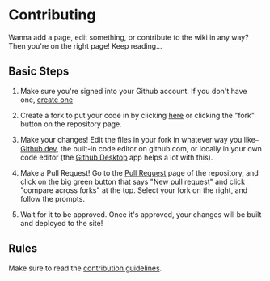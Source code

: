 # Contributing
Wanna add a page, edit something, or contribute to the wiki in any way? Then you're on the right page! Keep reading...


## Basic Steps

1. Make sure you're signed into your Github account. If you don't have one, [create one](https://github.com/join)

1. Create a fork to put your code in by clicking [here](https://github.com/RoseSMP/wiki/fork) or clicking the "fork" button on the repository page.

1. Make your changes! Edit the files in your fork in whatever way you like⎯ [Github.dev](https://github.dev/github/dev), the built-in code editor on github.com, or locally in your own code editor (the [Github Desktop](https://desktop.github.com/) app helps a lot with this).

1. Make a Pull Request! Go to the [Pull Request](https://github.com/RoseSMP/wiki/pulls) page of the repository, and click on the big green button that says "New pull request" and click "compare across forks" at the top. Select your fork on the right, and follow the prompts.

1. Wait for it to be approved. Once it's approved, your changes will be built and deployed to the site!


## Rules

Make sure to read the [contribution guidelines](guidelines.md).
